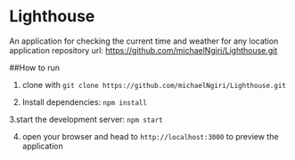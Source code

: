 # Lighthouse
An application for checking the current time and weather for any location
application repository url: https://github.com/michaelNgiri/Lighthouse.git

##How to run

1. clone with `git clone https://github.com/michaelNgiri/Lighthouse.git`

2. Install dependencies:
       `npm install`
       
3.start the development server:
      `npm start`
      
4. open your browser and head to `http://localhost:3000` to preview the application
